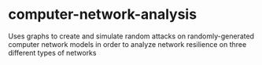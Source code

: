 # computer-network-analysis
Uses graphs to create and simulate random attacks on randomly-generated computer network models in order to analyze network resilience on three different types of networks
